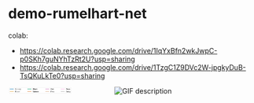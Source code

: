 # demo-rumelhart-net


colab: 
- https://colab.research.google.com/drive/1IqYxBfn2wkJwpC-p0SKh7guNYhTzRt2U?usp=sharing
- https://colab.research.google.com/drive/1TzgC1Z9DVc2W-jpgkyDuB-TsQKuLkTe0?usp=sharing



<div style="display: flex; width: 100%;">
    <div style="width: 60%;">
        <img src="mds_legend.png" alt="JPG description" style="width: 60%;"/>
    </div>  
    <div style="width: 80%;">
        <img src="mds_animation.gif" alt="GIF description" style="width: 80%;"/>
    </div>

</div>
